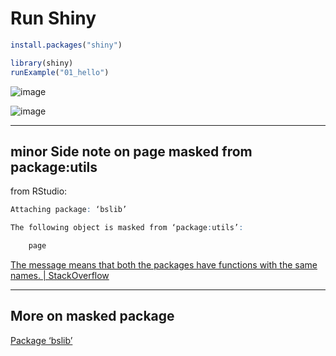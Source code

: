 # Run Shiny

```r
install.packages("shiny")
```

```r
library(shiny)
runExample("01_hello")
```

![image](https://github.com/CoderSales/Quantitative-Research-Methods-Research-Project-version-1/assets/32943259/a47e7441-a663-4ac7-8f07-14c32ccf4bd7)

![image](https://github.com/CoderSales/Quantitative-Research-Methods-Research-Project-version-1/assets/32943259/6ee979a0-c07b-48ec-9fea-69bddc8d8297)

____

## minor Side note on page masked from package:utils

from RStudio:

```R
Attaching package: ‘bslib’

The following object is masked from ‘package:utils’:

    page
```

[The message means that both the packages have functions with the same names. | StackOverflow](https://stackoverflow.com/questions/39137110/what-does-the-following-object-is-masked-from-packagexxx-mean)

____

## More on masked package

[Package ‘bslib’](https://cran.r-project.org/web/packages/bslib/bslib.pdf)

